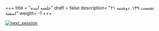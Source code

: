 +++
title = "جلسه آینده"
draft = false
description= "نشست ۱۳۹. دوشنبه ۲۱ اسفند"
weight= -1
+++

[![next_session](../../img/next_session.jpg)](../../img/next_session.jpg)
